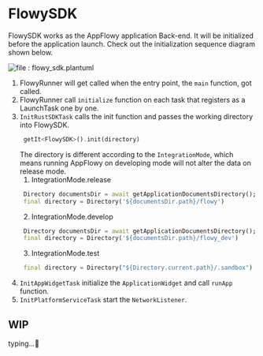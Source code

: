 # FlowySDK

FlowySDK works as the AppFlowy application Back-end. It will be initialized before the application launch. Check out the initialization sequence diagram shown below.

![file : flowy_sdk.plantuml](https://raw.githubusercontent.com/AppFlowy-IO/docs/main/uml/output/FlowySDK-Initialization.svg)

1. FlowyRunner will get called when the entry point, the `main` function, got called.
2. FlowyRunner call `initialize` function on each task that registers as a LaunchTask one by one.
3. `InitRustSDKTask` calls the init function and passes the working directory into FlowySDK.
   ```dart
    getIt<FlowySDK>().init(directory)
    ``` 
   The directory is different according to the `IntegrationMode`, which means running AppFlowy on
   developing mode will not alter the data on release mode. 
   1. IntegrationMode.release
   ```dart
    Directory documentsDir = await getApplicationDocumentsDirectory();
    final directory = Directory('${documentsDir.path}/flowy')
    ``` 
   2. IntegrationMode.develop
   ```dart
    Directory documentsDir = await getApplicationDocumentsDirectory();
    final directory = Directory('${documentsDir.path}/flowy_dev')
    ``` 
   3. IntegrationMode.test
   ```dart
    final directory = Directory("${Directory.current.path}/.sandbox")
    ```
5. `InitAppWidgetTask` initialize the `ApplicationWidget` and call `runApp` function.
6. `InitPlatformServiceTask` start the `NetworkListener`.


## WIP
typing...💬️
